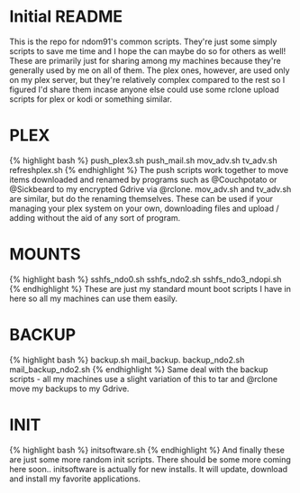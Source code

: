 # Initial README

This is the repo for ndom91's common scripts. They're just some simply scripts to save me time and I hope the can maybe do so for others as well!
These are primarily just for sharing among my machines because they're generally used by me on all of them.
The plex ones, however, are used only on my plex server, but they're relatively complex compared to the rest so I figured I'd share them incase anyone else could use some rclone upload scripts for plex or kodi or something similar.


# PLEX
{% highlight bash %}
push_plex3.sh
push_mail.sh
mov_adv.sh
tv_adv.sh
refreshplex.sh
{% endhighlight %}
The push scripts work together to move items downloaded and renamed by programs such as @Couchpotato or @Sickbeard to my encrypted Gdrive via @rclone.
mov_adv.sh and tv_adv.sh are similar, but do the renaming themselves. These can be used if your managing your plex
system on your own, downloading files and upload / adding without the aid of any sort of program.

# MOUNTS
{% highlight bash %}
sshfs_ndo0.sh
sshfs_ndo2.sh
sshfs_ndo3_ndopi.sh
{% endhighlight %}
These are just my standard mount boot scripts I have in here so all my machines can use them easily.

# BACKUP
{% highlight bash %}
backup.sh
mail_backup.
backup_ndo2.sh
mail_backup_ndo2.sh
{% endhighlight %}
Same deal with the backup scripts - all my machines use a slight variation of this to tar and @rclone move my backups to my Gdrive.

# INIT
{% highlight bash %}
initsoftware.sh
{% endhighlight %}
And finally these are just some more random init scripts. There should be some more coming here soon..
initsoftware is actually for new installs. It will update, download and install my favorite applications.
